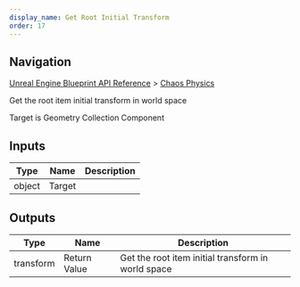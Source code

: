 ```yaml
---
display_name: Get Root Initial Transform
order: 17
---
```

## Navigation

[Unreal Engine Blueprint API Reference](https://dev.epicgames.com/documentation/en-us/unreal-engine/BlueprintAPI) > [Chaos Physics](https://dev.epicgames.com/documentation/en-us/unreal-engine/BlueprintAPI/ChaosPhysics)

Get the root item initial transform in world space

Target is Geometry Collection Component

## Inputs

| Type | Name | Description |
| --- | --- | --- |
| object | Target |  |

## Outputs

| Type | Name | Description |
| --- | --- | --- |
| transform | Return Value | Get the root item initial transform in world space |
